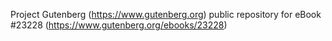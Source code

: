 Project Gutenberg (https://www.gutenberg.org) public repository for eBook #23228 (https://www.gutenberg.org/ebooks/23228)
